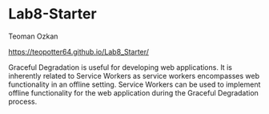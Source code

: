 # Lab8-Starter

Teoman Ozkan

https://teopotter64.github.io/Lab8_Starter/

Graceful Degradation is useful for developing web applications. It is inherently related to Service Workers as service workers encompasses web functionality in an offline setting. Service Workers can be used to implement offline functionality for the web application during the Graceful Degradation process.
